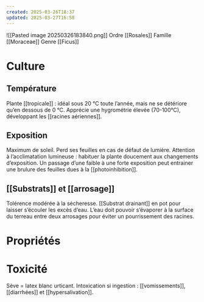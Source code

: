 ```yaml
---
created: 2025-03-26T18:37
updated: 2025-03-27T16:58
---
```


![[Pasted image 20250326183840.png]]
Ordre [[Rosales]]
Famille [[Moraceae]]
Genre [[Ficus]]
# Culture
## Température
Plante [[tropicale]] : idéal sous 20 °C toute l’année, mais ne se détériore qu’en dessous de 0 °C.
Apprécie une hygrométrie élevée (70-100°C), développant les [[racines aériennes]].
## Exposition
Maximum de soleil.
Perd ses feuilles en cas de défaut de lumière.
Attention à l’acclimatation lumineuse : habituer la plante doucement aux changements d’exposition. Un passage d’une faible à une forte exposition peut entrainer une brulure des feuilles dues à la [[photoinhibition]].
## [[Substrats]] et [[arrosage]]
Tolérence modérée à la sécheresse.
[[Substrat drainant]] en pot pour laisser s’écouler les excès d’eau.
L’eau doit pouvoir s’évaporer à la surface du terreau entre deux arrosages pour éviter un pourrissement des racines.
# Propriétés
# Toxicité
Sève = latex blanc urticant.
Intoxication si ingestion : [[vomissements]], [[diarrhées]] et [[hypersalivation]].

